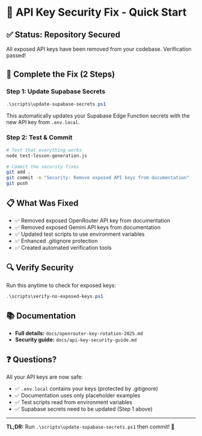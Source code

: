 # 🔐 API Key Security Fix - Quick Start

## ✅ Status: Repository Secured

All exposed API keys have been removed from your codebase. Verification passed!

## 🚀 Complete the Fix (2 Steps)

### Step 1: Update Supabase Secrets

```powershell
.\scripts\update-supabase-secrets.ps1
```

This automatically updates your Supabase Edge Function secrets with the new API key from `.env.local`.

### Step 2: Test & Commit

```bash
# Test that everything works
node test-lesson-generation.js

# Commit the security fixes
git add .
git commit -m "Security: Remove exposed API keys from documentation"
git push
```

## 📋 What Was Fixed

- ✅ Removed exposed OpenRouter API key from documentation
- ✅ Removed exposed Gemini API keys from documentation
- ✅ Updated test scripts to use environment variables
- ✅ Enhanced .gitignore protection
- ✅ Created automated verification tools

## 🔍 Verify Security

Run this anytime to check for exposed keys:

```powershell
.\scripts\verify-no-exposed-keys.ps1
```

## 📚 Documentation

- **Full details:** `docs/openrouter-key-rotation-2025.md`
- **Security guide:** `docs/api-key-security-guide.md`

## ❓ Questions?

All your API keys are now safe:
- ✅ `.env.local` contains your keys (protected by .gitignore)
- ✅ Documentation uses only placeholder examples
- ✅ Test scripts read from environment variables
- ✅ Supabase secrets need to be updated (Step 1 above)

---

**TL;DR:** Run `.\scripts\update-supabase-secrets.ps1` then commit! 🎉
